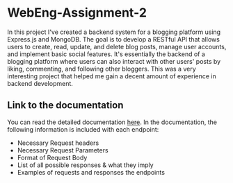 # WebEng-Assignment-2

In this project I've created a backend system for a blogging platform using Express.js and MongoDB. The goal is to develop a RESTful API that allows users to create, read, update, and delete blog posts, manage user accounts, and implement basic social features. It's essentially the backend of a blogging platform where users can also interact with other users' posts by liking, commenting, and following other bloggers.
This was a very interesting project that helped me gain a decent amount of experience in backend development.

## Link to the documentation
You can read the detailed documentation [here](https://documenter.getpostman.com/view/30902915/2s9YXk4M4F).
In the documentation, the following information is included with each endpoint:
- Necessary Request headers
- Necessary Request Parameters
- Format of Request Body
- List of all possible responses & what they imply
- Examples of requests and responses the endpoints

